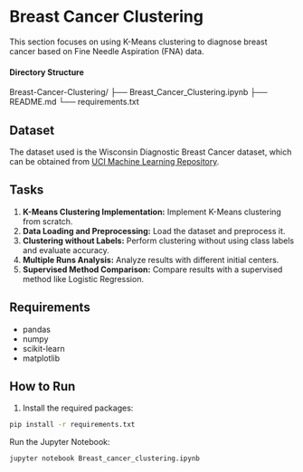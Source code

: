 
# Breast Cancer Clustering

This section focuses on using K-Means clustering to diagnose breast cancer based on Fine Needle Aspiration (FNA) data.

#### Directory Structure

Breast-Cancer-Clustering/
├── Breast_Cancer_Clustering.ipynb
├── README.md
└── requirements.txt

## Dataset

The dataset used is the Wisconsin Diagnostic Breast Cancer dataset, which can be obtained from [UCI Machine Learning Repository](https://archive.ics.uci.edu/ml/datasets/breast+cancer+wisconsin+(diagnostic)).

## Tasks

1. **K-Means Clustering Implementation:** Implement K-Means clustering from scratch.
2. **Data Loading and Preprocessing:** Load the dataset and preprocess it.
3. **Clustering without Labels:** Perform clustering without using class labels and evaluate accuracy.
4. **Multiple Runs Analysis:** Analyze results with different initial centers.
5. **Supervised Method Comparison:** Compare results with a supervised method like Logistic Regression.

## Requirements

- pandas
- numpy
- scikit-learn
- matplotlib

## How to Run

1. Install the required packages:
```bash
pip install -r requirements.txt
```
Run the Jupyter Notebook:
```bash
jupyter notebook Breast_cancer_clustering.ipynb
```